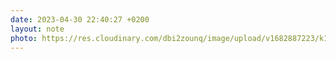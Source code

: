 ```yaml
---
date: 2023-04-30 22:40:27 +0200
layout: note
photo: https://res.cloudinary.com/dbi2zounq/image/upload/v1682887223/k18huqokzvcsae2gatjf.jpg
---
```


